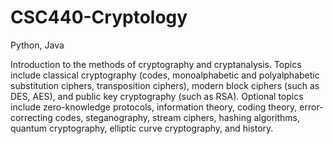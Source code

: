 # CSC440-Cryptology

Python, Java

Introduction to the methods of cryptography and cryptanalysis. Topics include classical cryptography (codes, monoalphabetic and polyalphabetic substitution ciphers, transposition ciphers), modern block ciphers (such as DES, AES), and public key cryptography (such as RSA). Optional topics include zero-knowledge protocols, information theory, coding theory, error-correcting codes, steganography, stream ciphers, hashing algorithms, quantum cryptography, elliptic curve cryptography, and history.
